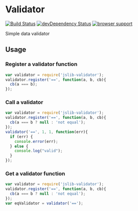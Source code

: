 # Validator

[![Build Status](https://travis-ci.org/txgruppi/jslib-validator.png?branch=master)](https://travis-ci.org/txgruppi/jslib-validator)
[![devDependency Status](https://david-dm.org/txgruppi/jslib-validator/dev-status.png)](https://david-dm.org/txgruppi/jslib-validator#info=devDependencies)
[![browser support](https://ci.testling.com/txgruppi/jslib-validator.png)](http://ci.testling.com/txgruppi/jslib-validator)

Simple data validator

## Usage

### Register a validator function

```js
var validator = require('jslib-validator');
validator.register('==', function(a, b, cb){
  cb(a === b);
});
```

### Call a validator

```js
var validator = require('jslib-validator');
validator.register('==', function(a, b, cb){
  cb(a === b ? null : 'not equal');
});
validator('==', 1, 1, function(err){
  if (err) {
    console.error(err);
  } else {
    console.log("valid");
  }
});
```

### Get a validator function

```js
var validator = require('jslib-validator');
validator.register('==', function(a, b, cb){
  cb(a === b ? null : 'not equal');
});
var eqValidator = validator('==');
```
